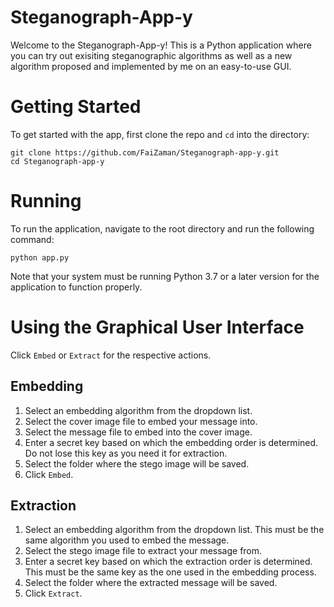 # Steganograph-App-y

Welcome to the Steganograph-App-y! This is a Python application where you can try out exisiting steganographic algorithms as well as a new algorithm proposed and implemented by me on an easy-to-use GUI.

# Getting Started

To get started with the app, first clone the repo and `cd` into the directory:

```
git clone https://github.com/FaiZaman/Steganograph-app-y.git
cd Steganograph-app-y
```

# Running

To run the application, navigate to the root directory and run the following command:

```
python app.py
```

Note that your system must be running Python 3.7 or a later version for the application to function properly.

# Using the Graphical User Interface

Click `Embed` or `Extract` for the respective actions.

## Embedding

1) Select an embedding algorithm from the dropdown list.
2) Select the cover image file to embed your message into.
3) Select the message file to embed into the cover image.
4) Enter a secret key based on which the embedding order is determined. Do not lose this key as you need it for extraction.
5) Select the folder where the stego image will be saved.
6) Click `Embed`.

## Extraction

1) Select an embedding algorithm from the dropdown list. This must be the same algorithm you used to embed the message.
2) Select the stego image file to extract your message from.
3) Enter a secret key based on which the extraction order is determined. This must be the same key as the one used in the embedding process.
4) Select the folder where the extracted message will be saved.
5) Click `Extract`.
